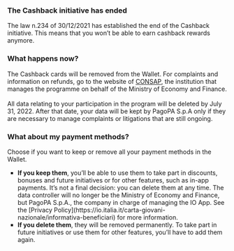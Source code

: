 <H3>
  The Cashback initiative has ended
</H3>
<body>
  The law n.234 of 30/12/2021 has established the end of the Cashback initiative. This means that you won’t be able to earn cashback rewards anymore.
</body>
<H3>
  What happens now?
</H3>
<body>
   The Cashback cards will be removed from the Wallet. 
For complaints and information on refunds, go to the website of <a href="https://www.consap.it/">CONSAP</a>, the institution that manages the programme on behalf of the Ministry of Economy and Finance.
<br><br>
  All data relating to your participation in the program will be deleted by July 31, 2022. After that date, your data will be kept by PagoPA S.p.A only if they are necessary to manage complaints or litigations that are still ongoing.
</body>
<H3>
  What about my payment methods?
</H3>
<body>
  Choose if you want to keep or remove all your payment methods in the Wallet.
</body>
<ul style="list-style-type: square">
  <li>
    <body>
      <b>If you keep them</b>, you’ll be able to use them to take part in discounts, bonuses and future initiatives or for other features, such as in-app payments. It’s not a final decision: you can delete them at any time.
      The data controller will no longer be the Ministry of Economy and Finance, but PagoPA S.p.A., the company in charge of managing the IO App. See the [Privacy Policy](https://io.italia.it/carta-giovani-nazionale/informativa-beneficiari) for more information. 
    </body>
  </li>
  <li>
      <body>
          <b>If you delete them</b>, they will be removed permanently. To take part in future initiatives or use them for other features, you’ll have to add them again.
      </body>
  </li>
</ul>

